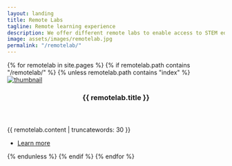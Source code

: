 ```yaml
---
layout: landing
title: Remote Labs
tagline: Remote learning experience
description: We offer different remote labs to enable access to STEM education and educational tools to every child from anywhere in the world.
image: assets/images/remotelab.jpg
permalink: "/remotelab/"
---
```

<!-- Two -->
<section id="two" class="spotlights">
	{% for remotelab in site.pages %}
  {% if remotelab.path contains "/remotelab/" %}
	{% unless remotelab.path contains "index" %}
	<section>
		<a href="{{ remotelab.permalink | absolute_url }}" class="image">
			<img src="{{ remotelab.image | absolute_url }}" alt="thumbnail" data-position="center center" />
		</a>
		<div class="content">
			<div class="inner">
				<header class="major">
					<h3>{{ remotelab.title }}</h3>
				</header>
				<p>{{ remotelab.content | truncatewords: 30 }}</p>
				<ul class="actions">
					<li><a href="{{ remotelab.permalink | absolute_url }}" class="button">Learn more</a></li>
				</ul>
			</div>
		</div>
	</section>
	{% endunless %}
	{% endif %}
	{% endfor %}
</section>
